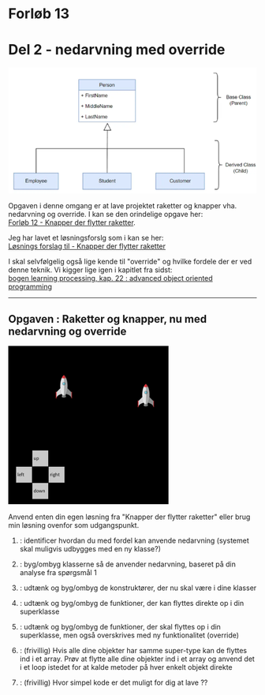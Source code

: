 # Forløb 13
# Del 2 - nedarvning med override

![nedarvning](nedarvning2.png)

Opgaven i denne omgang er at lave projektet raketter og knapper vha. nedarvning og override. I kan se den orindelige opgave her:       
[Forløb 12 - Knapper der flytter raketter](../../forlob12_oop1/Part4/Part4raketopgave.md).

Jeg har lavet et løsningsforslg som i kan se her:     
[Løsnings forslag til - Knapper der flytter raketter](raketKnapLosning.md)

I skal selvfølgelig også lige kende til "override" og hvilke fordele der er ved denne teknik. Vi kigger lige igen i kapitlet fra sidst:    
[bogen learning processing, kap. 22 : advanced object oriented programming](../intro/AdvancedOop22.pdf)

-----------------------------------------------------------------------------------------------------------------------

## Opgaven : Raketter og knapper, nu med nedarvning og override

![raketOgKnap](raketOgKnap2.png)

Anvend enten din egen løsning fra "Knapper der flytter raketter" eller brug min løsning ovenfor som udgangspunkt.

1. : identificer hvordan du med fordel kan anvende nedarvning (systemet skal muligvis udbygges med en ny klasse?)

2. : byg/ombyg klasserne så de anvender nedarvning, baseret på din analyse fra spørgsmål 1 

3. : udtænk og byg/ombyg de konstruktører, der nu skal være i dine klasser

4. : udtænk og byg/ombyg de funktioner, der kan flyttes direkte op i din superklasse

5. : udtænk og byg/ombyg de funktioner, der skal flyttes op i din superklasse, men også overskrives med ny funktionalitet (override)

6. : (frivillig) Hvis alle dine objekter har samme super-type kan de flyttes ind i et array. Prøv at flytte alle dine objekter ind i et array og anvend det i et loop istedet for at kalde metoder på hver enkelt objekt direkte

7. : (frivillig) Hvor simpel kode er det muligt for dig at lave ?? 